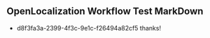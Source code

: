 ## OpenLocalization Workflow Test MarkDown
* d8f3fa3a-2399-4f3c-9e1c-f26494a82cf5 
thanks!<!--HONumber=Mar16_HO3-->
